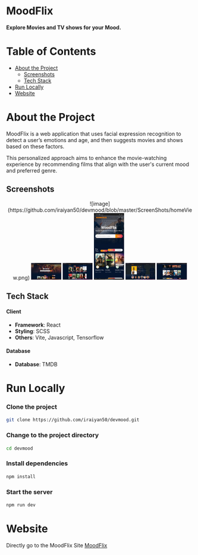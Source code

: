 # MoodFlix

**Explore Movies and TV shows for your Mood.**

# Table of Contents

- [About the Project](#about-the-project)
  - [Screenshots](#screenshots)
  - [Tech Stack](#tech-stack)
- [Run Locally](#run-locally)
- [Website](#website)

# About the Project
MoodFlix is a web application that uses facial expression recognition to detect a user’s emotions and age, and then suggests movies and shows based on these factors.

This personalized approach aims to enhance the movie-watching experience by recommending films that align with the user's current mood and preferred genre.


## Screenshots
<p align="center">
  ![image](https://github.com/iraiyan50/devmood/blob/master/ScreenShots/homeView.png)
  <img src="https://github.com/iraiyan50/devmood/blob/master/ScreenShots/homeView.png?raw=true" width="16%" />
  <img src="https://github.com/iraiyan50/devmood/blob/master/ScreenShots/exploreView.png?raw=true" width="16%" />
  <img src="https://github.com/iraiyan50/devmood/blob/master/ScreenShots/mobileView.jpg?raw=true" width="16%" />
  <img src="https://github.com/iraiyan50/devmood/blob/master/ScreenShots/detailsView.png?raw=true" width="16%" />
  <img src="https://github.com/iraiyan50/devmood/blob/master/ScreenShots/similarView.png?raw=true" width="16%" />
</p>




## Tech Stack

#### Client
- **Framework**: React
- **Styling**: SCSS
- **Others**: Vite, Javascript, Tensorflow

#### Database
- **Database**: TMDB

# Run Locally

### Clone the project
```bash
git clone https://github.com/iraiyan50/devmood.git
```

### Change to the project directory
```bash
cd devmood
```

### Install dependencies
```bash
npm install
```

### Start the server
```bash
npm run dev
```

# Website

Directly go to the MoodFlix Site [MoodFlix](https://iraiyan50.github.io/devmood)
